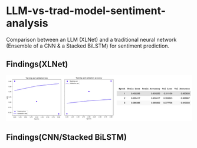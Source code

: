 # LLM-vs-trad-model-sentiment-analysis
Comparison between an LLM (XLNet) and a traditional neural network (Ensemble of a CNN &amp; a Stacked BiLSTM) for sentiment prediction.

## Findings(XLNet)

![](Images_SA_/SA_XLNet.png)

## Findings(CNN/Stacked BiLSTM)
